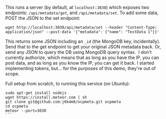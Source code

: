 This runs a server (by default, at `localhost:3030`) which exposes two endpoints: `/api/metadata/get`, and `/api/metadata/set`. To add some data, POST the JSON to the set endpoint:​​

```
​​wget http://localhost:3030/api/metadata/set --header "Content-Type: application/json" --post-data '{"metadata": {"name": "TestData 1"}}'
```

This returns some JSON including an `_id` (the MongoDB key, incidentally). Send that to the get endpoint to get your original JSON metadata back. Or, send any JSON to query the DB using MongoDB query syntax.
​​
​I don't currently authorize, which means that as long as you have the IP, you can post data, and as long as you know the IP, you can get it back. I started implementing tokens, but... for the purposes of this demo, they're out of scope.

Full setup from scratch, to running this service (on Ubuntu):​

```
​​​sudo apt-get install nodejs
wget https://install.meteor.com | sh
git clone git@github.com:j6k4m8/ocpmeta.git ocpmeta
cd ocpmeta
meteor --port=3030
​```
